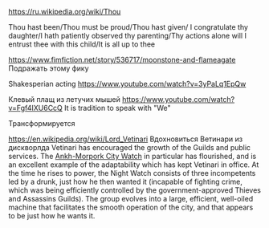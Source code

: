 https://ru.wikipedia.org/wiki/Thou

Thou hast been/Thou must be proud/Thou hast given/
I congratulate thy daughter/I hath patiently observed thy parenting/Thy actions alone will
I entrust thee with this child/It is all up to thee

https://www.fimfiction.net/story/536717/moonstone-and-flameagate
Подражать этому фику


Shakesperian acting
https://www.youtube.com/watch?v=3yPaLq1EpQw


Клевый плащ из летучих мышей
https://www.youtube.com/watch?v=Fgf4IXU6CcQ
It is tradition to speak with "We"

Трансформируется


https://en.wikipedia.org/wiki/Lord_Vetinari
Вдохновиться Ветинари из дискворлда
Vetinari has encouraged the growth of the Guilds and public services. The [Ankh-Morpork City Watch](https://en.wikipedia.org/wiki/Ankh-Morpork_City_Watch "Ankh-Morpork City Watch") in particular has flourished, and is an excellent example of the adaptability which has kept Vetinari in office. At the time he rises to power, the Night Watch consists of three incompetents led by a drunk, just how he then wanted it (incapable of fighting crime, which was being efficiently controlled by the government-approved Thieves and Assassins Guilds). The group evolves into a large, efficient, well-oiled machine that facilitates the smooth operation of the city, and that appears to be just how he wants it.